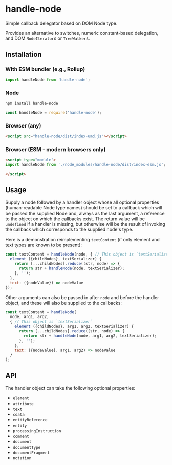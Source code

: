 # handle-node

Simple callback delegator based on DOM Node type.

Provides an alternative to switches, numeric constant-based delegation, and
DOM `NodeIterator`s or `TreeWalker`s.

## Installation

### With ESM bundler (e.g., Rollup)

```js
import handleNode from 'handle-node';
```

### Node

```
npm install handle-node
```

```js
const handleNode = require('handle-node');
```

### Browser (any)

```html
<script src="handle-node/dist/index-umd.js"></script>
```

### Browser (ESM - modern browsers only)

```html
<script type="module">
import handleNode from './node_modules/handle-node/dist/index-esm.js';

</script>
```

## Usage

Supply a node followed by a handler object whose all optional properties
(human-readable Node type names) should be set to a callback which will
be passed the supplied Node and, always as the last argument, a reference
to the object on which the callbacks exist. The return value will be
`undefined` if a handler is missing, but otherwise will be the result of
invoking the callback which corresponds to the supplied node's type.

Here is a demonstration reimplementing `textContent` (if only element
and text types are known to be present):

```js
const textContent = handleNode(node, { // This object is `textSerializer`
  element ({childNodes}, textSerializer) {
    return [...childNodes].reduce((str, node) => {
      return str + handleNode(node, textSerializer);
    }, '');
  },
  text: ({nodeValue}) => nodeValue
});
```

Other arguments can also be passed in after `node` and before the
handler object, and these will also be supplied to the callbacks:

```js
const textContent = handleNode(
  node, arg1, arg2,
  { // This object is `textSerializer`
    element ({childNodes}, arg1, arg2, textSerializer) {
      return [...childNodes].reduce((str, node) => {
        return str + handleNode(node, arg1, arg2, textSerializer);
      }, '');
    },
    text: ({nodeValue}, arg1, arg2) => nodeValue
  }
);
```

## API

The handler object can take the following optional properties:

- `element`
- `attribute`
- `text`
- `cdata`
- `entityReference`
- `entity`
- `processingInstruction`
- `comment`
- `document`
- `documentType`
- `documentFragment`
- `notation`
